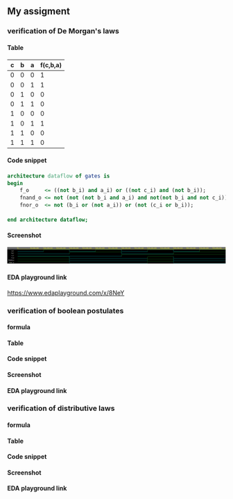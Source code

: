 ## My assigment  

### verification of De Morgan's laws

#### Table 

| **c** | **b** |**a** | **f(c,b,a)** |
| - | - | - | - | 
| 0 | 0 | 0 | 1 | 
| 0 | 0 | 1 | 1 | 
| 0 | 1 | 0 | 0 |  
| 0 | 1 | 1 | 0 |  
| 1 | 0 | 0 | 0 |  
| 1 | 0 | 1 | 1 |  
| 1 | 1 | 0 | 0 | 
| 1 | 1 | 1 | 0 |  

#### Code snippet 
```vhdl
architecture dataflow of gates is
begin
    f_o     <= ((not b_i) and a_i) or ((not c_i) and (not b_i));
    fnand_o <= not (not (not b_i and a_i) and not(not b_i and not c_i));
    fnor_o  <= not (b_i or (not a_i)) or (not (c_i or b_i));

end architecture dataflow;

```

#### Screenshot
![Screenshot of analysis](https://github.com/xskurl02/Digital-electronics-1/blob/main/Labs/01-gates/Images/De-morgan%20laws.png)


#### EDA playground link
https://www.edaplayground.com/x/8NeY



### verification of boolean postulates
#### formula
#### Table 
#### Code snippet 
#### Screenshot
#### EDA playground link


### verification of distributive laws
#### formula
#### Table 
#### Code snippet 
#### Screenshot
#### EDA playground link
